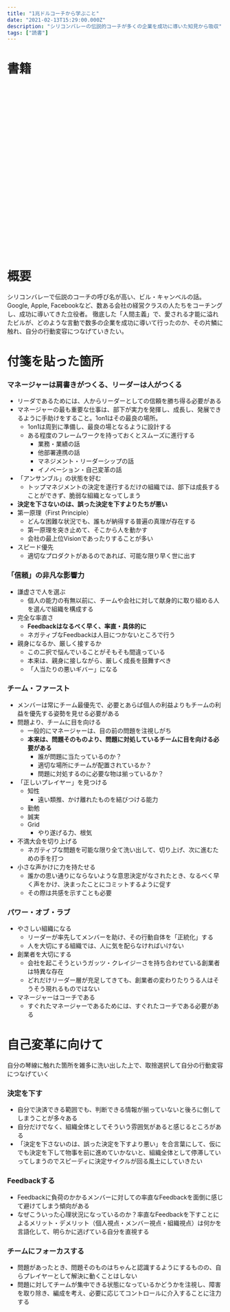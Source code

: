 ```yaml
---
title: "1兆ドルコーチから学ぶこと"
date: "2021-02-13T15:29:00.000Z"
description: "シリコンバレーの伝説的コーチが多くの企業を成功に導いた知見から吸収"
tags: ["読書"]
---
```


# 書籍
<div class="iframely-embed"><div class="iframely-responsive" style="padding-bottom: 52.5%; padding-top: 120px;"><a href="https://www.amazon.co.jp/gp/product/4478107246/ref=ppx_yo_dt_b_asin_title_o07_s00?ie=UTF8&psc=1" data-iframely-url="//cdn.iframe.ly/2cv01Su"></a></div></div>

# 概要
シリコンバレーで伝説のコーチの呼び名が高い、ビル・キャンベルの話。
Google, Apple, Facebookなど、数ある会社の経営クラスの人たちをコーチングし、成功に導いてきた立役者。
徹底した「人間主義」で、愛される才能に溢れたビルが、どのような言動で数多の企業を成功に導いて行ったのか、その片鱗に触れ、自分の行動変容につなげていきたい。

# 付箋を貼った箇所
### マネージャーは肩書きがつくる、リーダーは人がつくる
- リーダであるためには、人からリーダーとしての信頼を勝ち得る必要がある
- マネージャーの最も重要な仕事は、部下が実力を発揮し、成長し、発展できるように手助けをすること。1on1はその最良の場所。
    - 1on1は周到に準備し、最良の場となるように設計する
    - ある程度のフレームワークを持っておくとスムーズに進行する
        - 業務・業績の話
        - 他部署連携の話
        - マネジメント・リーダーシップの話
        - イノベーション・自己変革の話
- 「アンサンブル」の状態を好む
    - トップマネジメントの決定を遂行するだけの組織では、部下は成長することができず、脆弱な組織となってしまう
- __決定を下さないのは、誤った決定を下すよりたちが悪い__
- 第一原理（First Principle）
    - どんな困難な状況でも、誰もが納得する普遍の真理が存在する
    - 第一原理を突き止めて、そこから人を動かす
    - 会社の最上位Visionであったりすることが多い
- スピード優先
    - 適切なプロダクトがあるのであれば、可能な限り早く世に出す

### 「信頼」の非凡な影響力
- 謙虚さで人を選ぶ
    - 個人の能力の有無以前に、チームや会社に対して献身的に取り組める人を選んで組織を構成する
- 完全な率直さ
    - __Feedbackはなるべく早く、率直・具体的に__
    - ネガティブなFeedbackは人目につかないところで行う
- 親身になるか、厳しく接するか
    - この二択で悩んでいることがそもそも間違っている
    - 本来は、親身に接しながら、厳しく成長を鼓舞すべき
    - 「人当たりの悪いギバー」になる

### チーム・ファースト
- メンバーは常にチーム最優先で、必要とあらば個人の利益よりもチームの利益を優先する姿勢を見せる必要がある
- 問題より、チームに目を向ける
    - 一般的にマネージャーは、目の前の問題を注視しがち
    - __本来は、問題そのものより、問題に対処しているチームに目を向ける必要がある__
        - 誰が問題に当たっているのか？
        - 適切な場所にチームが配置されているか？
        - 問題に対処するのに必要な物は揃っているか？
- 「正しいプレイヤー」を見つける
    - 知性
        - 遠い類推、かけ離れたものを結びつける能力
    - 勤勉
    - 誠実
    - Grid
        - やり遂げる力、根気
- 不満大会を切り上げる
    - ネガティブな問題を可能な限り全て洗い出して、切り上げ、次に進むための手を打つ
- 小さな声かけに力を持たせる
    - 誰かの思い通りにならないような意思決定がなされたとき、なるべく早く声をかけ、決まったことにコミットするように促す
    - その際は共感を示すことも必要

### パワー・オブ・ラブ
- やさしい組織になる
    - リーダーが率先してメンバーを助け、その行動自体を「正統化」する
    - 人を大切にする組織では、人に気を配らなければいけない
- 創業者を大切にする
    - 会社を起こそうというガッツ・クレイジーさを持ち合わせている創業者は特異な存在
    - どれだけリーダー層が充足してきても、創業者の変わりたりうる人はそうそう現れるものではない
- マネージャーはコーチである
    - すぐれたマネージャーであるためには、すぐれたコーチである必要がある

# 自己変革に向けて
自分の琴線に触れた箇所を雑多に洗い出した上で、取捨選択して自分の行動変容につなげていく

### 決定を下す
- 自分で決済できる範囲でも、判断できる情報が揃っていないと後ろに倒してしまうことが多々ある
- 自分だけでなく、組織全体としてそういう雰囲気があると感じるところがある
- 「決定を下さないのは、誤った決定を下すより悪い」を合言葉にして、仮にでも決定を下して物事を前に進めていかないと、組織全体として停滞していってしまうのでスピーディに決定サイクルが回る風土にしていきたい

### Feedbackする
- Feedbackに負荷のかかるメンバーに対しての率直なFeedbackを面倒に感じて避けてしまう傾向がある
- なぜこういった心理状況になっているのか？率直なFeedbackを下すことによるメリット・デメリット（個人視点・メンバー視点・組織視点）は何かを言語化して、明らかに逃げている自分を直視する

### チームにフォーカスする
- 問題があったとき、問題そのものはちゃんと認識するようにするものの、自らプレイヤーとして解決に動くことはしない
- 問題に対してチームが集中できる状態になっているかどうかを注視し、障害を取り除き、編成を考え、必要に応じてコントロールに介入することに注力する